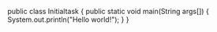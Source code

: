 public class Initialtask
{
public static void main(String args[])
{
System.out.println("Hello world!");
}
  }
